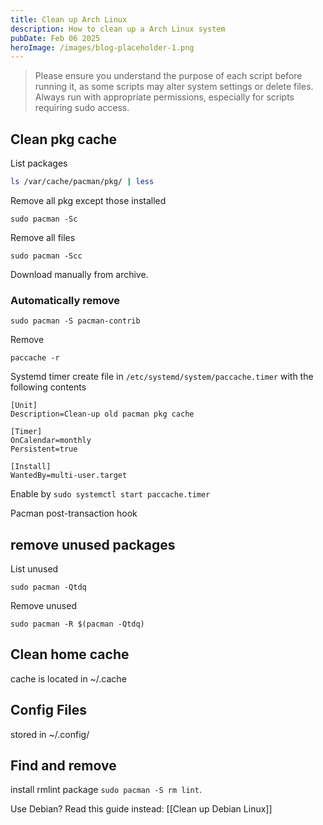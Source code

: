 ```yaml
---
title: Clean up Arch Linux
description: How to clean up a Arch Linux system
pubDate: Feb 06 2025
heroImage: /images/blog-placeholder-1.png
---
```

> Please ensure you understand the purpose of each script before running it, as some scripts may alter system settings or delete files. Always run with appropriate permissions, especially for scripts requiring sudo access.
## Clean pkg cache
List packages
```bash
ls /var/cache/pacman/pkg/ | less 
```
Remove all pkg except those installed
```
sudo pacman -Sc 
```
Remove all files
```
sudo pacman -Scc
```
Download manually from archive.

### Automatically remove
```
sudo pacman -S pacman-contrib
```
Remove
```
paccache -r
```
Systemd timer
create file in `/etc/systemd/system/paccache.timer` with the following contents
```
[Unit]
Description=Clean-up old pacman pkg cache

[Timer]
OnCalendar=monthly
Persistent=true

[Install]
WantedBy=multi-user.target
```
Enable by `sudo systemctl start paccache.timer`

Pacman post-transaction hook


## remove unused packages
List unused
```
sudo pacman -Qtdq
```

Remove unused
```
sudo pacman -R $(pacman -Qtdq)
```

## Clean home cache
cache is located in ~/.cache

## Config Files
stored in ~/.config/

## Find and remove
install rmlint package `sudo pacman -S rm lint`.

Use Debian? Read this guide instead: [[Clean up Debian Linux]]
